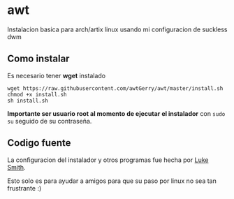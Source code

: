 # awt
Instalacion basica para arch/artix linux usando mi configuracion de suckless dwm
## Como instalar
Es necesario tener **wget** instalado
```
wget https://raw.githubusercontent.com/awtGerry/awt/master/install.sh
chmod +x install.sh
sh install.sh
```
**Importante ser usuario root al momento de ejecutar el instalador** con ``sudo su`` seguido de su contraseña.
## Codigo fuente
La configuracion del instalador y otros programas fue hecha por [Luke Smith](https://github.com/LukeSmithxyz).

Esto solo es para ayudar a amigos para que su paso por linux no sea tan frustrante :)
